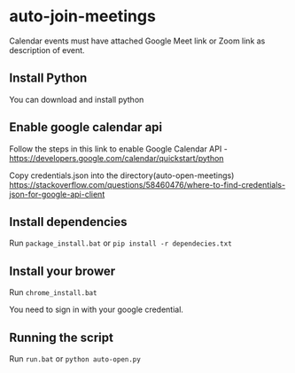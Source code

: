 # auto-join-meetings


Calendar events must have attached Google Meet link or Zoom link as description of event.

## Install Python
You can download and install python

## Enable google calendar api

Follow the steps in this link to enable Google Calendar API - https://developers.google.com/calendar/quickstart/python

Copy credentials.json into the directory(auto-open-meetings)
https://stackoverflow.com/questions/58460476/where-to-find-credentials-json-for-google-api-client

## Install dependencies
Run `package_install.bat` or `pip install -r dependecies.txt`



## Install your brower 

Run `chrome_install.bat`

You need to sign in with your google credential.

## Running the script

Run `run.bat` or `python auto-open.py`
